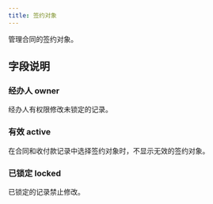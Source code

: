 ```yaml
---
title: 签约对象
---
```


管理合同的签约对象。

## 字段说明

### 经办人 owner

经办人有权限修改未锁定的记录。

### 有效 active

在合同和收付款记录中选择签约对象时，不显示无效的签约对象。

### 已锁定 locked

已锁定的记录禁止修改。

